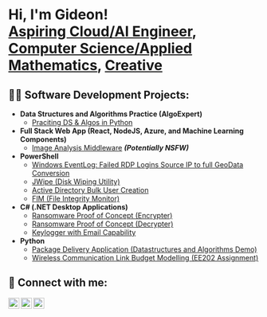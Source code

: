 <h1>
  Hi, I'm Gideon! <br/>
  <a href="https://github.com/Giddywiddit">Aspiring Cloud/AI Engineer</a>, 
  <a href="https://www.linkedin.com/in/gideon-odutayo-4486912b2/">Computer Science/Applied Mathematics</a>, 
  <a href="https://www.instagram.com/gideon.o27/">Creative</a>
</h1>

<h2>👨‍💻 Software Development Projects:</h2>

- <b>Data Structures and Algorithms Practice (AlgoExpert)</b>
  - [Praciting DS & Algos in Python](https://github.com/joshmadakor1/Algorithms-Practice)
- <b>Full Stack Web App (React, NodeJS, Azure, and Machine Learning Components)</b>
  - [Image Analysis Middleware](https://github.com/joshmadakor1/4chan-Image-Analysis-Middleware-C964) <b><i>(Potentially NSFW)</i></b>
- <b>PowerShell</b>
  - [Windows EventLog: Failed RDP Logins Source IP to full GeoData Conversion](https://github.com/joshmadakor1/Sentinel-Lab)
  - [JWipe (Disk Wiping Utility)](https://github.com/joshmadakor1/Jwipe.PowerShell)
  - [Active Directory Bulk User Creation](https://github.com/joshmadakor1/AD_PS)
  - [FIM (File Integrity Monitor)](https://github.com/joshmadakor1/PowerShell-Integrity-FIM)
- <b>C# (.NET Desktop Applications)</b>
  - [Ransomware Proof of Concept (Encrypter)](https://github.com/joshmadakor1/EncrypterPOC)
  - [Ransomware Proof of Concept (Decrypter)](https://github.com/joshmadakor1/DecrypterPOC)
  - [Keylogger with Email Capability](https://github.com/joshmadakor1/Key-Logger-With-Email)
- <b>Python</b>
  - [Package Delivery Application (Datastructures and Algorithms Demo)](https://github.com/joshmadakor1/Package-Delivery-Pathfinding-Algorithm)
  - [Wireless Communication Link Budget Modelling (EE202 Assignment)](https://github.com/Giddywiddit/EE202_Assignment)

<h2> 🤳 Connect with me:</h2>

[<img align="left" alt="Gideon Odutayo | LinkedIn" width="22px" src="https://cdn.jsdelivr.net/npm/simple-icons@v3/icons/linkedin.svg" />][linkedin]
[<img alt="Gideon Odutayo | Gmail" width="22px" src="https://cdn.jsdelivr.net/npm/simple-icons@v3/icons/gmail.svg" />][gmail]
[<img align="left" alt="Gideon Odutayo | Instagram" width="22px" src="https://cdn.jsdelivr.net/npm/simple-icons@v3/icons/instagram.svg" />][instagram]

[linkedin]: https://www.linkedin.com/in/gideon-odutayo-4486912b2/
[gmail]: mailto:gideonodutayo08@gmail.com
[instagram]: https://www.instagram.com/gideon.o27/

<!--
**joshmadakor1/joshmadakor1** is a ✨ _special_ ✨ repository because its `README.md` (this file) appears on your GitHub profile.

Here are some ideas to get you started:

- 🔭 I’m currently working on ...
- 🌱 I’m currently learning ...
- 👯 I’m looking to collaborate on ...
- 🤔 I’m looking for help with ...
- 💬 Ask me about ...
- 📫 How to reach me: ...
- 😄 Pronouns: ...
- ⚡ Fun fact: ...
-->
